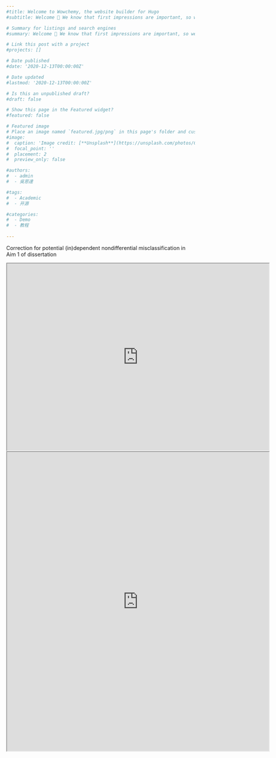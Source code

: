 ```yaml
---
#title: Welcome to Wowchemy, the website builder for Hugo
#subtitle: Welcome 👋 We know that first impressions are important, so we've populated your new site with some initial #content to help you get familiar with everything in no time.

# Summary for listings and search engines
#summary: Welcome 👋 We know that first impressions are important, so we've populated your new site with some initial #content to help you get familiar with everything in no time.

# Link this post with a project
#projects: []

# Date published
#date: '2020-12-13T00:00:00Z'

# Date updated
#lastmod: '2020-12-13T00:00:00Z'

# Is this an unpublished draft?
#draft: false

# Show this page in the Featured widget?
#featured: false

# Featured image
# Place an image named `featured.jpg/png` in this page's folder and customize its options here.
#image:
#  caption: 'Image credit: [**Unsplash**](https://unsplash.com/photos/CpkOjOcXdUY)'
#  focal_point: ''
#  placement: 2
#  preview_only: false

#authors:
#  - admin
#  - 吳恩達

#tags:
#  - Academic
#  - 开源

#categories:
#  - Demo
#  - 教程
  
---
```


Correction for potential (in)dependent nondifferential misclassification in Aim 1 of dissertation

<iframe width="700" height="500" src="https://6zkiod-alexperlmutter.shinyapps.io/INDM2/"></iframe>

<iframe width="700" height="800" src="https://6zkiod-alexperlmutter.shinyapps.io/DNDM/"></iframe>
